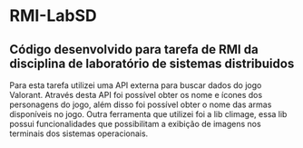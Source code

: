 # RMI-LabSD
## Código desenvolvido para tarefa de RMI da disciplina de laboratório de sistemas distribuidos
Para esta tarefa utilizei uma API externa para buscar dados do jogo Valorant. Através desta API foi possível obter os nome e ícones dos personagens do jogo, além disso foi possível obter o nome das armas disponíveis no jogo. Outra ferramenta que utilizei foi a lib climage, essa lib possui funcionalidades que possibilitam a exibição de imagens nos terminais dos sistemas operacionais.
